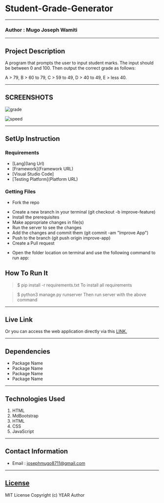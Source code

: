# Student-Grade-Generator
*****
### Author : Mugo Joseph Wamiti
****
## Project Description
A program that prompts the user to input student marks. The input should be between 0 and 100. Then output the correct grade as follows: 

A > 79, B > 60 to 79, C > 59 to 49, D > 40 to 49, E > less 40.
******

## SCREENSHOTS
![grade](https://user-images.githubusercontent.com/91910681/204238957-1a673ab5-7724-4998-a1ac-843efe1df5ab.jpg)

![speed](https://user-images.githubusercontent.com/91910681/204239014-efd5597c-842b-45b9-a78e-65988dda89f2.jpg)



********
## SetUp Instruction
### Requirements
* [Lang](lang Url)
* [Framework](Framework URL)
* [Visual Studio Code]
* [Testing Platform](Platform URL)


### Getting Files
* Fork the repo
- Create a new branch in your terminal (git checkout -b improve-feature)
- Install the prerequisites
- Make appropriate changes in file(s)
- Run the server to see the changes
- Add the changes and commit them (git commit -am "Improve App")
- Push to the branch (git push origin improve-app)
- Create a Pull request
* Open the folder location on terminal and use the following command to run app:

## How To Run It
>  $ pip install -r requirements.txt
To install all requirements

> $ python3 manage.py runserver
Then run server with the above command
*****
## Live Link
Or you can access the web application directly via this [LINK.](link.com/)
*****
## Dependencies
- Package Name
- Package Name
- Package Name
- Package Name
*****
## Technologies Used
1. HTML
2. MdBootstrap
3. HTML
4. CSS
5. JavaScript
*****
## Contact Information
* Email : josephmugo8711@gmail.com
*****
## [License](LICENSE)
MIT License
Copyright (c) YEAR Author
